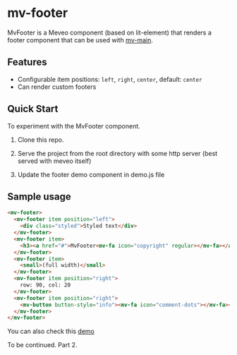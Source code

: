 # mv-footer

 MvFooter is a Meveo component (based on lit-element) that renders a footer component that can be used with [mv-main](https://github.com/meveo-org/mv-main).

## Features
* Configurable item positions: `left`, `right`, `center`, default: `center`
* Can render custom footers

## Quick Start

To experiment with the MvFooter component.

1. Clone this repo.

2. Serve the project from the root directory with some http server (best served with meveo itself) 

3. Update the footer demo component in demo.js file

## Sample usage
```html
<mv-footer>
  <mv-footer item position="left">
    <div class="styled">Styled text</div>
  </mv-footer>
  <mv-footer item>
    <h3><a href="#">MvFooter<mv-fa icon="copyright" regular></mv-fa></a></h3>
  </mv-footer>
  <mv-footer item>
    <small>(full width)</small>
  </mv-footer>
  <mv-footer item position="right">
    row: 90, col: 20
  </mv-footer>
  <mv-footer item position="right">
    <mv-button button-style="info"><mv-fa icon="comment-dots"></mv-fa></mv-button>
  </mv-footer>
</mv-footer>
```

You can also check this [demo](https://footer.meveo.org/)

To be continued. Part 2.